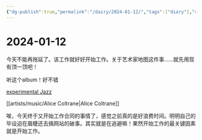 ```yaml
---
{"dg-publish":true,"permalink":"/dairy/2024-01-12/","tags":["diary"],"created":"2024-01-12T11:07:32.062-05:00","updated":"2024-01-12T23:19:56.691-05:00"}
---
```


# 2024-01-12

今天不能再拖延了。该工作就好好开始工作。关于艺术家地图这件事……就先用现有顶一顶吧！

听这个album！好不错

[experimental Jazz](https://www.youtube.com/watch?v=ZwQwXlQyha8)

[[artists/music/Alice Coltrane\|Alice Coltrane]]

唉，今天终于又开始工作合同的事情了，感觉之前真的是好浪费时间。明明自己的毕设迫在眉睫还去搞网站的破事。其实就是在逃避嘛！果然开始工作的最关键因素就是开始工作。